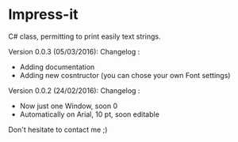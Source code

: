 # Impress-it
C# class, permitting to print easily text strings.

Version 0.0.3 (05/03/2016):
Changelog :
- Adding documentation
- Adding new cosntructor (you can chose your own Font settings)

Version 0.0.2 (24/02/2016):
Changelog :
- Now just one Window, soon 0
- Automatically on Arial, 10 pt, soon editable

Don't hesitate to contact me ;)
